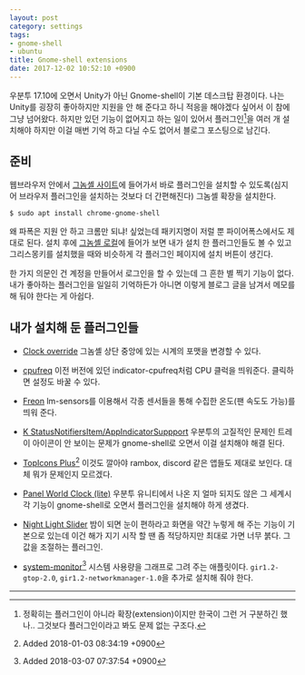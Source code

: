 ```yaml
---
layout: post
category: settings
tags:
- gnome-shell
- ubuntu
title: Gnome-shell extensions
date: 2017-12-02 10:52:10 +0900
---
```


우분투 17.10에 오면서 Unity가 아닌 Gnome-shell이 기본 데스크탑 환경이다.
나는 Unity를 굉장히 좋아하지만 지원을 안 해 준다고 하니 적응을 해야겠다 싶어서 이 참에 그냥 넘어왔다.
하지만 있던 기능이 없어지고 하는 일이 있어서 플러그인[^1]을 여러 개 설치해야 하지만 이걸 매번 기억 하고 다닐 수도 없어서 블로그 포스팅으로 남긴다.

## 준비

웹브라우저 안에서 [그놈셸 사이트](https://extensions.gnome.org)에 들어가서 바로 플러그인을 설치할 수 있도록(심지어 브라우저 플러그인을 설치하는 것보다 더 간편해진다) 그놈셸 확장을 설치한다.

```shell
$ sudo apt install chrome-gnome-shell
```

왜 파폭은 지원 안 하고 크롬만 되냐! 싶었는데 패키지명이 저럴 뿐 파이어폭스에서도 제대로 된다.
설치 후에 [그놈셸 로컬](https://extensions.gnome.org/local/)에 들어가 보면 내가 설치 한 플러그인들도 볼 수 있고 그리스몽키를 설치했을 때와 비슷하게 각 플러그인 페이지에 설치 버튼이 생긴다.

한 가지 의문인 건 계정을 만들어서 로그인을 할 수 있는데 그 흔한 별 찍기 기능이 없다. 내가 좋아하는 플러그인을 일일히 기억하든가 아니면 이렇게 블로그 글을 남겨서 메모를 해 둬야 한다는 게 아쉽다.


## 내가 설치해 둔 플러그인들

- [Clock override](https://extensions.gnome.org/extension/1206/clock-override/)
  그놈셸 상단 중앙에 있는 시계의 포맷을 변경할 수 있다.

- [cpufreq](https://extensions.gnome.org/extension/1082/cpufreq/)
  이전 버전에 있던 indicator-cpufreq처럼 CPU 클럭을 띄워준다. 클릭하면 설정도 바꿀 수 있다.

- [Freon](https://extensions.gnome.org/extension/841/freon/)
  lm-sensors를 이용해서 각종 센서들을 통해 수집한 온도(팬 속도도 가능)를 띄워 준다.

- [K StatusNotifiersItem/AppIndicatorSuppport](https://extensions.gnome.org/extension/615/appindicator-support/)
  우분투의 고질적인 문제인 트레이 아이콘이 안 보이는 문제가 gnome-shell로 오면서 이걸 설치해야 해결 된다.

- [TopIcons Plus](https://extensions.gnome.org/extension/1031/topicons/)[^2]
  이것도 깔아야 rambox, discord 같은 앱들도 제대로 보인다. 대체 뭐가 문제인지 모르겠다.

- [Panel World Clock (lite)](https://extensions.gnome.org/extension/946/panel-world-clock-lite/)
  우분투 유니티에서 나온 지 얼마 되지도 않은 그 세계시각 기능이 gnome-shell로 오면서 플러그인을 설치해야 하게 생겼다.

- [Night Light Slider](https://extensions.gnome.org/extension/1276/night-light-slider/)
  밤이 되면 눈이 편하라고 화면을 약간 누렇게 해 주는 기능이 기본으로 있는데 이건 해가 지기 시작 할 땐 좀 적당하지만 최대로 가면 너무 붉다. 그 값을 조절하는 플러그인.

- [system-monitor](https://extensions.gnome.org/extension/120/system-monitor/)[^3]
  시스템 사용량을 그래프로 그려 주는 애플릿이다. `gir1.2-gtop-2.0`, `gir1.2-networkmanager-1.0`을 추가로 설치해 줘야 한다.


----

[^1]: 정확히는 플러그인이 아니라 확장(extension)이지만 한국이 그런 거 구분하긴 했나.. 그것보다 플러그인이라고 봐도 문제 없는 구조다.
[^2]: Added 2018-01-03 08:34:19 +0900
[^3]: Added 2018-03-07 07:37:54 +0900
